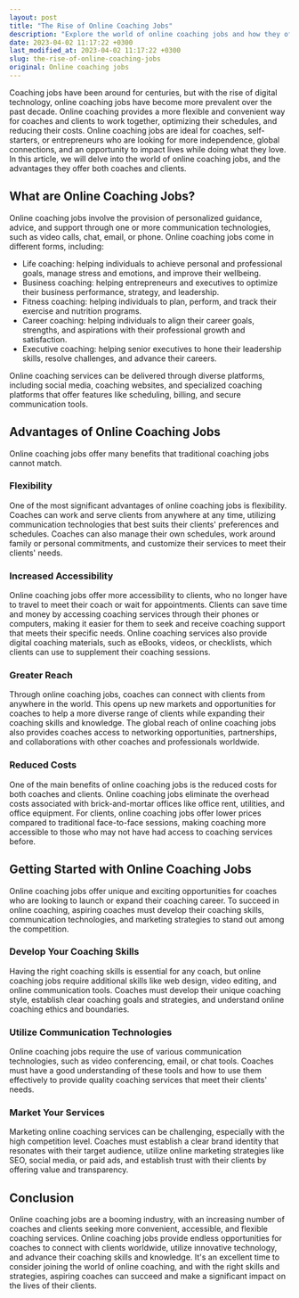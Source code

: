 ```yaml
---
layout: post
title: "The Rise of Online Coaching Jobs"
description: "Explore the world of online coaching jobs and how they offer unique opportunities for both coaches and clients in diverse fields."
date: 2023-04-02 11:17:22 +0300
last_modified_at: 2023-04-02 11:17:22 +0300
slug: the-rise-of-online-coaching-jobs
original: Online coaching jobs
---
```


Coaching jobs have been around for centuries, but with the rise of digital technology, online coaching jobs have become more prevalent over the past decade. Online coaching provides a more flexible and convenient way for coaches and clients to work together, optimizing their schedules, and reducing their costs. Online coaching jobs are ideal for coaches, self-starters, or entrepreneurs who are looking for more independence, global connections, and an opportunity to impact lives while doing what they love. In this article, we will delve into the world of online coaching jobs, and the advantages they offer both coaches and clients.

## What are Online Coaching Jobs?

Online coaching jobs involve the provision of personalized guidance, advice, and support through one or more communication technologies, such as video calls, chat, email, or phone. Online coaching jobs come in different forms, including:

- Life coaching: helping individuals to achieve personal and professional goals, manage stress and emotions, and improve their wellbeing.
- Business coaching: helping entrepreneurs and executives to optimize their business performance, strategy, and leadership.
- Fitness coaching: helping individuals to plan, perform, and track their exercise and nutrition programs.
- Career coaching: helping individuals to align their career goals, strengths, and aspirations with their professional growth and satisfaction.
- Executive coaching: helping senior executives to hone their leadership skills, resolve challenges, and advance their careers.

Online coaching services can be delivered through diverse platforms, including social media, coaching websites, and specialized coaching platforms that offer features like scheduling, billing, and secure communication tools.

## Advantages of Online Coaching Jobs

Online coaching jobs offer many benefits that traditional coaching jobs cannot match.

### Flexibility

One of the most significant advantages of online coaching jobs is flexibility. Coaches can work and serve clients from anywhere at any time, utilizing communication technologies that best suits their clients' preferences and schedules. Coaches can also manage their own schedules, work around family or personal commitments, and customize their services to meet their clients' needs.

### Increased Accessibility

Online coaching jobs offer more accessibility to clients, who no longer have to travel to meet their coach or wait for appointments. Clients can save time and money by accessing coaching services through their phones or computers, making it easier for them to seek and receive coaching support that meets their specific needs. Online coaching services also provide digital coaching materials, such as eBooks, videos, or checklists, which clients can use to supplement their coaching sessions.

### Greater Reach

Through online coaching jobs, coaches can connect with clients from anywhere in the world. This opens up new markets and opportunities for coaches to help a more diverse range of clients while expanding their coaching skills and knowledge. The global reach of online coaching jobs also provides coaches access to networking opportunities, partnerships, and collaborations with other coaches and professionals worldwide.

### Reduced Costs

One of the main benefits of online coaching jobs is the reduced costs for both coaches and clients. Online coaching jobs eliminate the overhead costs associated with brick-and-mortar offices like office rent, utilities, and office equipment. For clients, online coaching jobs offer lower prices compared to traditional face-to-face sessions, making coaching more accessible to those who may not have had access to coaching services before.

## Getting Started with Online Coaching Jobs

Online coaching jobs offer unique and exciting opportunities for coaches who are looking to launch or expand their coaching career. To succeed in online coaching, aspiring coaches must develop their coaching skills, communication technologies, and marketing strategies to stand out among the competition.

### Develop Your Coaching Skills

Having the right coaching skills is essential for any coach, but online coaching jobs require additional skills like web design, video editing, and online communication tools. Coaches must develop their unique coaching style, establish clear coaching goals and strategies, and understand online coaching ethics and boundaries.

### Utilize Communication Technologies

Online coaching jobs require the use of various communication technologies, such as video conferencing, email, or chat tools. Coaches must have a good understanding of these tools and how to use them effectively to provide quality coaching services that meet their clients' needs.

### Market Your Services

Marketing online coaching services can be challenging, especially with the high competition level. Coaches must establish a clear brand identity that resonates with their target audience, utilize online marketing strategies like SEO, social media, or paid ads, and establish trust with their clients by offering value and transparency.

## Conclusion

Online coaching jobs are a booming industry, with an increasing number of coaches and clients seeking more convenient, accessible, and flexible coaching services. Online coaching jobs provide endless opportunities for coaches to connect with clients worldwide, utilize innovative technology, and advance their coaching skills and knowledge. It's an excellent time to consider joining the world of online coaching, and with the right skills and strategies, aspiring coaches can succeed and make a significant impact on the lives of their clients.